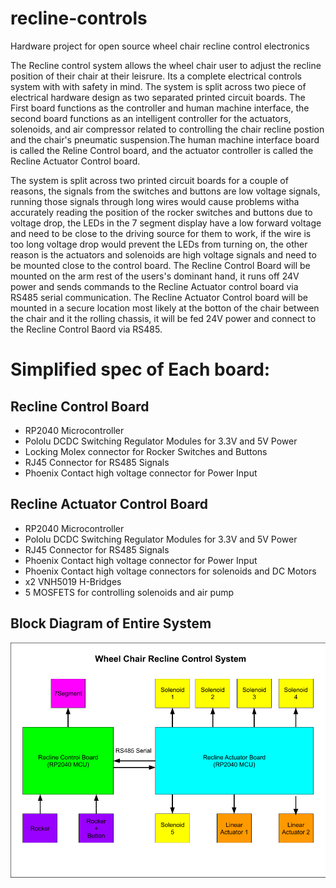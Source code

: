 # recline-controls
Hardware project for open source wheel chair recline control electronics

The Recline control system allows the wheel chair user to adjust the recline position of their chair at their leisrure. Its a complete electrical controls system with with safety in mind. The system is split across two piece of electrical hardware design as two separated printed circuit boards. The First board functions as the controller and human machine interface, the second board functions as an intelligent controller for the actuators, solenoids, and air compressor related to controlling the chair recline postion and the chair's pneumatic suspension.The human machine interface board is called the Reline Control board, and the actuator controller is called the Recline Actuator Control board. 

The system is split across two printed circuit boards for a couple of reasons, the signals from the switches and buttons are low voltage signals, running those signals through long wires would cause problems witha accurately reading the position of the rocker switches and buttons due to voltage drop, the LEDs in the 7 segment display have a low forward voltage and need to be close to the driving source for them to work, if the wire is too long voltage drop would prevent the LEDs from turning on, the other reason is the actuators and solenoids are high voltage signals and need to be mounted close to the control board. The Recline Control Board will be mounted on the arm rest of the users's dominant hand, it runs off 24V power and sends commands to the Recline Actuator control board via RS485 serial communication. The Recline Actuator Control board will be mounted in a secure location most likely at the botton of the chair between the chair and it the rolling chassis, it will be fed 24V power and connect to the Recline Control Baord via RS485. 

# Simplified spec of Each board:


## Recline Control Board 
- RP2040 Microcontroller
- Pololu DCDC Switching Regulator Modules for 3.3V and 5V Power
- Locking Molex connector for Rocker Switches and Buttons
- RJ45 Connector for RS485 Signals 
- Phoenix Contact high voltage connector for Power Input

## Recline Actuator Control Board
- RP2040 Microcontroller
- Pololu DCDC Switching Regulator Modules for 3.3V and 5V Power
- RJ45 Connector for RS485 Signals 
- Phoenix Contact high voltage connector for Power Input
- Phoenix Contact high voltage connectors for solenoids and DC Motors
- x2 VNH5019 H-Bridges
- 5 MOSFETS for controlling solenoids and air pump 

## Block Diagram of Entire System
![System Diagram](img/Recline_Controls_System.png)